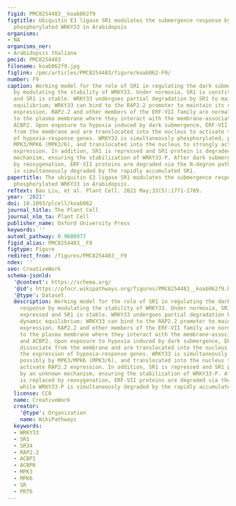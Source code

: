 ```yaml
---
figid: PMC8254483__koab062f9
figtitle: Ubiquitin E3 ligase SR1 modulates the submergence response by degrading
  phosphorylated WRKY33 in Arabidopsis
organisms:
- NA
organisms_ner:
- Arabidopsis thaliana
pmcid: PMC8254483
filename: koab062f9.jpg
figlink: /pmc/articles/PMC8254483/figure/koab062-F9/
number: F9
caption: Working model for the role of SR1 in regulating the dark submergence response
  by modulating the stability of WRKY33. Under normoxia, SR1 is constitutively expressed
  and SR1 is stable. WRKY33 undergoes partial degradation by SR1 to maintain dynamic
  equilibrium; WRKY33 can bind to the RAP2.2 promoter to maintain its constitutive
  expression. RAP2.2 and other members of the ERF-VII family are normally localized
  to the plasma membrane where they interact with the membrane-associated ACBP1 and
  ACBP2. Upon exposure to hypoxia induced by dark submergence, ERF-VII proteins dissociate
  from the membrane and are translocated into the nucleus to activate the expression
  of hypoxia-response genes. WRKY33 is simultaneously phosphorylated, possibly by
  MPK3/MPK6 (MPK3/6), and translocated into the nucleus to strongly activate RAP2.2
  expression. In addition, SR1 is repressed and SR1 protein is degraded by an unknown
  mechanism, ensuring the stabilization of WRKY33-P. After dark submergence is replaced
  by reoxygenation, ERF-VII proteins are degraded via the N-degron pathway while WRKY33-P
  is simultaneously degraded by the rapidly accumulated SR1.
papertitle: The ubiquitin E3 ligase SR1 modulates the submergence response by degrading
  phosphorylated WRKY33 in Arabidopsis.
reftext: Bao Liu, et al. Plant Cell. 2021 May;33(5):1771-1789.
year: '2021'
doi: 10.1093/plcell/koab062
journal_title: The Plant Cell
journal_nlm_ta: Plant Cell
publisher_name: Oxford University Press
keywords: ''
automl_pathway: 0.9608977
figid_alias: PMC8254483__F9
figtype: Figure
redirect_from: /figures/PMC8254483__F9
ndex: ''
seo: CreativeWork
schema-jsonld:
  '@context': https://schema.org/
  '@id': https://pfocr.wikipathways.org/figures/PMC8254483__koab062f9.html
  '@type': Dataset
  description: Working model for the role of SR1 in regulating the dark submergence
    response by modulating the stability of WRKY33. Under normoxia, SR1 is constitutively
    expressed and SR1 is stable. WRKY33 undergoes partial degradation by SR1 to maintain
    dynamic equilibrium; WRKY33 can bind to the RAP2.2 promoter to maintain its constitutive
    expression. RAP2.2 and other members of the ERF-VII family are normally localized
    to the plasma membrane where they interact with the membrane-associated ACBP1
    and ACBP2. Upon exposure to hypoxia induced by dark submergence, ERF-VII proteins
    dissociate from the membrane and are translocated into the nucleus to activate
    the expression of hypoxia-response genes. WRKY33 is simultaneously phosphorylated,
    possibly by MPK3/MPK6 (MPK3/6), and translocated into the nucleus to strongly
    activate RAP2.2 expression. In addition, SR1 is repressed and SR1 protein is degraded
    by an unknown mechanism, ensuring the stabilization of WRKY33-P. After dark submergence
    is replaced by reoxygenation, ERF-VII proteins are degraded via the N-degron pathway
    while WRKY33-P is simultaneously degraded by the rapidly accumulated SR1.
  license: CC0
  name: CreativeWork
  creator:
    '@type': Organization
    name: WikiPathways
  keywords:
  - WRKY33
  - SR1
  - SR34
  - RAP2.2
  - ACBP1
  - ACBP6
  - MPK3
  - MPK6
  - SR
  - PRT6
---
```

